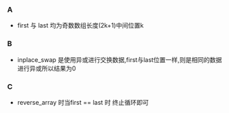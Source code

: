 ### A
 - first 与 last 均为奇数数组长度(2k+1)中间位置k

### B
 - inplace_swap 是使用异或进行交换数据,first与last位置一样,则是相同的数据进行异或所以结果为0

### C
 - reverse_array 时当first == last 时 终止循环即可 